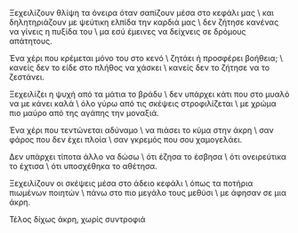 Ξεχειλίζουν θλίψη τα όνειρα όταν σαπίζουν μέσα στο κεφάλι μας \\
και δηλητηριάζουν με ψεύτικη ελπίδα την καρδιά μας \\
δεν ζήτησε κανένας να γίνεις η πυξίδα του \\
μα εσύ έμεινες να δείχνεις σε δρόμους απάτητους.

Ένα χέρι που κρέμεται μόνο του στο κενό \\
ζητάει ή προσφέρει βοήθεια; \\
κανείς δεν το είδε στο πλήθος να χάσκει \\
κανείς δεν το ζήτησε να το ζεστάνει.

Ξεχειλίζει η ψυχή από τα μάτια το βράδυ \\
δεν υπάρχει κάτι που στο μυαλό να με κάνει καλά \\
όλο γύρω από τις σκέψεις στροφιλίζεται \\
με χρώμα πιο μαύρο από της αγάπης την μοναξιά.

Ένα χέρι που τεντώνεται αδύναμο \\
να πιάσει το κύμα στην άκρη \\
σαν φάρος που δεν έχει πλοία \\
σαν γκρεμός που σου χαμογελάει.

Δεν υπάρχει τίποτα άλλο να δώσω \\
ότι έζησα το έσβησα \\
ότι ονειρεύτικα το έχτισα \\
ότι υποσχέθηκα το αθέτησα.

Ξεχειλίζουν οι σκέψεις μέσα στο άδειο κεφάλι \\
όπως τα ποτήρια πιωμένων ποιητών \\
πάνω στο πιο μεγάλο τους μεθύσι \\
με άφησαν σε μια άκρη.

Τέλος δίχως άκρη, χωρίς συντροφιά

